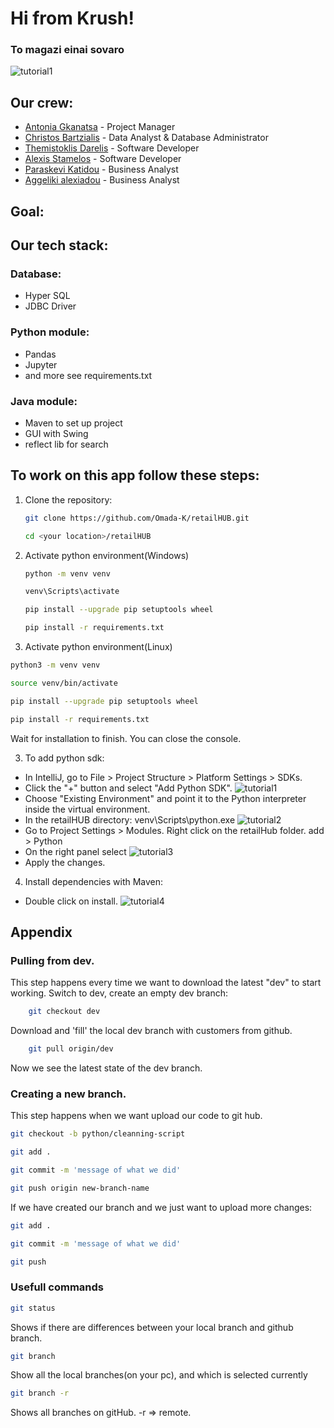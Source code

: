 # Hi from Krush!

### To magazi einai sovaro

![tutorial1](assets/logo.jpeg)

## Our crew:

- [Antonia Gkanatsa](mailto:esd25004@uom.gr) - Project Manager
- [Christos Bartzialis](mailto:esd25024@uom.gr) - Data Analyst & Database Administrator
- [Themistoklis Darelis](mailto:esd25006@uom.gr) - Software Developer
- [Alexis Stamelos](mailto:esd25032@uom.gr) - Software Developer
- [Paraskevi Katidou](mailto:esd25017@uom.gr) - Business Analyst
- [Aggeliki alexiadou](mailto:esd25001@uom.gr) - Business Analyst

## Goal:

## Our tech stack:

### Database:

- Hyper SQL
- JDBC Driver

### Python module:

- Pandas
- Jupyter
- and more see requirements.txt

### Java module:

- Maven to set up project
- GUI with Swing
- reflect lib for search

## To work on this app follow these steps:

1. Clone the repository:
   ```bash
   git clone https://github.com/Omada-K/retailHUB.git
   ```
   ```bash
   cd <your location>/retailHUB
   ```

2. Activate python environment(Windows)
   ```bash
   python -m venv venv
   ```
   ```bash
   venv\Scripts\activate
   ```
   ```bash
   pip install --upgrade pip setuptools wheel
   ```
   ```bash
   pip install -r requirements.txt
   ```

2. Activate python environment(Linux)

```bash
python3 -m venv venv
```

```bash
source venv/bin/activate
```

```bash
pip install --upgrade pip setuptools wheel
```

```bash
pip install -r requirements.txt
```

Wait for installation to finish. You can close the console.

3. To add python sdk:

- In IntelliJ, go to File > Project Structure > Platform Settings > SDKs.
- Click the "+" button and select "Add Python SDK".
  ![tutorial1](assets/tutorial1.png)
- Choose "Existing Environment" and point it to the Python interpreter inside the virtual environment.
- In the retailHUB directory: venv\Scripts\python.exe
  ![tutorial2](assets/tutorial2.png)
- Go to Project Settings > Modules. Right click on the retailHub folder. add > Python
- On the right panel select
  ![tutorial3](assets/tutorial3.png)
- Apply the changes.

4. Install dependencies with Maven:

- Double click on install.
  ![tutorial4](assets/maven-install-deps.png)

## Appendix

### Pulling from dev.

This step happens every time we want to download the latest "dev" to start working. Switch to dev, create an empty dev
branch:

```bash
    git checkout dev 
```

Download and 'fill' the local dev branch with customers from github.

```bash
    git pull origin/dev
```

Now we see the latest state of the dev branch.

### Creating a new branch.

This step happens when we want upload our code to git hub.

```bash
git checkout -b python/cleanning-script
```

```bash
git add .
```

```bash
git commit -m 'message of what we did'
```

```bash
git push origin new-branch-name
```

If we have created our branch and we just want to upload more changes:

```bash
git add .
```

```bash
git commit -m 'message of what we did'
```

```bash
git push
```

### Usefull commands

```bash
git status 
```

Shows if there are differences between your local branch and github branch.

```bash
git branch
```

Show all the local branches(on your pc), and which is selected currently

```bash
git branch -r
```

Shows all branches on gitHub. -r => remote.